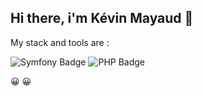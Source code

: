 ## Hi there, i'm Kévin Mayaud 👋

My stack and tools are : 

![Symfony Badge](https://img.shields.io/badge/symfony-%23000000.svg?style=for-the-badge&logo=symfony&logoColor=white)
![PHP Badge](https://img.shields.io/badge/php-%23777BB4.svg?style=for-the-badge&logo=php&logoColor=white)

😀 😀

<!--
**mayaudK/mayaudk** is a ✨ _special_ ✨ repository because its `README.md` (this file) appears on your GitHub profile.

Here are some ideas to get you started:

- 🔭 I’m currently working on ...
- 🌱 I’m currently learning ...
- 👯 I’m looking to collaborate on ...
- 🤔 I’m looking for help with ...
- 💬 Ask me about ...
- 📫 How to reach me: ...
- 😄 Pronouns: ...
- ⚡ Fun fact: ...
-->
